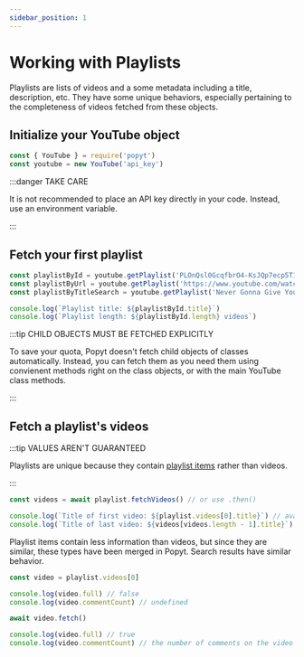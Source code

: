 ```yaml
---
sidebar_position: 1
---
```


# Working with Playlists
Playlists are lists of videos and a some metadata including a title, description, etc. They have some unique behaviors, especially pertaining to the completeness of videos fetched from these objects.

## Initialize your YouTube object
```js
const { YouTube } = require('popyt')
const youtube = new YouTube('api_key')
```

:::danger TAKE CARE

It is not recommended to place an API key directly in your code. Instead, use an environment variable.

:::

## Fetch your first playlist
```js
const playlistById = youtube.getPlaylist('PLOnQsl0GcqfbrO4-KsJQp7ecp5T16frBI')
const playlistByUrl = youtube.getPlaylist('https://www.youtube.com/watch?v=AyOqGRjVtls&list=PLOnQsl0GcqfbrO4-KsJQp7ecp5T16frBI')
const playlistByTitleSearch = youtube.getPlaylist('Never Gonna Give You Up Parodies')

console.log(`Playlist title: ${playlistById.title}`)
console.log(`Playlist length: ${playlistById.length} videos`)
```

:::tip CHILD OBJECTS MUST BE FETCHED EXPLICITLY

To save your quota, Popyt doesn't fetch child objects of classes automatically. Instead, you can fetch them as you need them using convienent methods right on the class objects, or with the main YouTube class methods.

:::

## Fetch a playlist's videos
:::tip VALUES AREN'T GUARANTEED

Playlists are unique because they contain [playlist items](https://developers.google.com/youtube/v3/docs/playlistItems) rather than videos.

:::

```js
const videos = await playlist.fetchVideos() // or use .then()

console.log(`Title of first video: ${playlist.videos[0].title}`) // available through the original object
console.log(`Title of last video: ${videos[videos.length - 1].title}`) // or from the return value of the method
```

Playlist items contain less information than videos, but since they are similar, these types have been merged in Popyt. Search results have similar behavior.

```js
const video = playlist.videos[0]

console.log(video.full) // false
console.log(video.commentCount) // undefined

await video.fetch()

console.log(video.full) // true
console.log(video.commentCount) // the number of comments on the video
```
